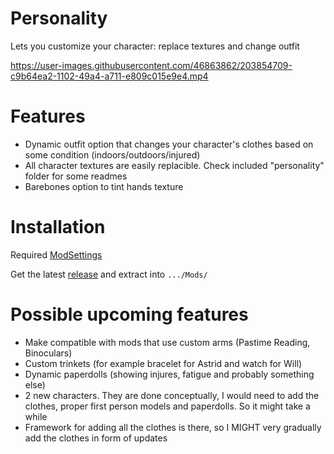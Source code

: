 # Personality
Lets you customize your character: replace textures and change outfit

https://user-images.githubusercontent.com/46863862/203854709-c9b64ea2-1102-49a4-a711-e809c015e9e4.mp4

# Features
- Dynamic outfit option that changes your character's clothes based on some condition (indoors/outdoors/injured)
- All character textures are easily replacible. Check included "personality" folder for some readmes
- Barebones option to tint hands texture

# Installation
Required [ModSettings](https://github.com/zeobviouslyfakeacc/ModSettings/releases)

Get the latest [release](https://github.com/HAHAYOUDEAD/Personality/releases) and extract into `.../Mods/`

# Possible upcoming features
- Make compatible with mods that use custom arms (Pastime Reading, Binoculars)
- Custom trinkets (for example bracelet for Astrid and watch for Will)
- Dynamic paperdolls (showing injures, fatigue and probably something else)
- 2 new characters. They are done conceptually, I would need to add the clothes, proper first person models and paperdolls. So it might take a while
- Framework for adding all the clothes is there, so I MIGHT very gradually add the clothes in form of updates




